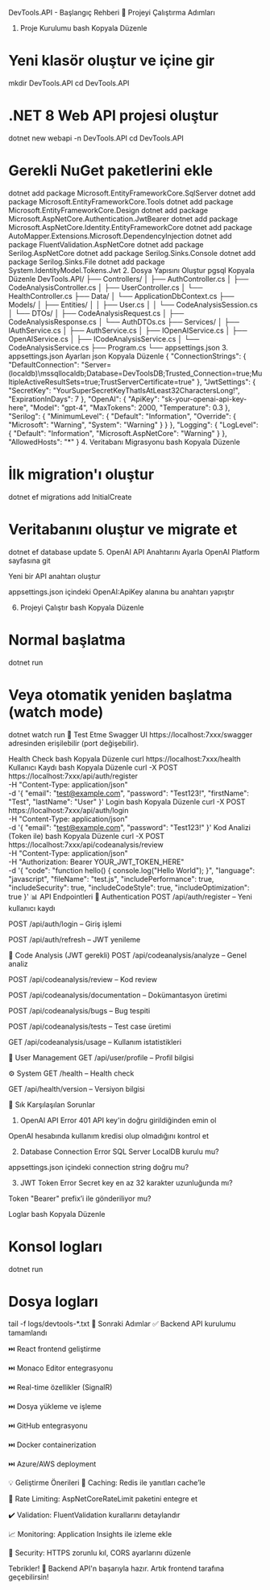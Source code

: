 DevTools.API - Başlangıç Rehberi
🚀 Projeyi Çalıştırma Adımları
1. Proje Kurulumu
bash
Kopyala
Düzenle
# Yeni klasör oluştur ve içine gir
mkdir DevTools.API
cd DevTools.API

# .NET 8 Web API projesi oluştur
dotnet new webapi -n DevTools.API
cd DevTools.API

# Gerekli NuGet paketlerini ekle
dotnet add package Microsoft.EntityFrameworkCore.SqlServer
dotnet add package Microsoft.EntityFrameworkCore.Tools
dotnet add package Microsoft.EntityFrameworkCore.Design
dotnet add package Microsoft.AspNetCore.Authentication.JwtBearer
dotnet add package Microsoft.AspNetCore.Identity.EntityFrameworkCore
dotnet add package AutoMapper.Extensions.Microsoft.DependencyInjection
dotnet add package FluentValidation.AspNetCore
dotnet add package Serilog.AspNetCore
dotnet add package Serilog.Sinks.Console
dotnet add package Serilog.Sinks.File
dotnet add package System.IdentityModel.Tokens.Jwt
2. Dosya Yapısını Oluştur
pgsql
Kopyala
Düzenle
DevTools.API/
├── Controllers/
│   ├── AuthController.cs
│   ├── CodeAnalysisController.cs
│   ├── UserController.cs
│   └── HealthController.cs
├── Data/
│   └── ApplicationDbContext.cs
├── Models/
│   ├── Entities/
│   │   ├── User.cs
│   │   └── CodeAnalysisSession.cs
│   └── DTOs/
│       ├── CodeAnalysisRequest.cs
│       ├── CodeAnalysisResponse.cs
│       └── AuthDTOs.cs
├── Services/
│   ├── IAuthService.cs
│   ├── AuthService.cs
│   ├── IOpenAIService.cs
│   ├── OpenAIService.cs
│   ├── ICodeAnalysisService.cs
│   └── CodeAnalysisService.cs
├── Program.cs
└── appsettings.json
3. appsettings.json Ayarları
json
Kopyala
Düzenle
{
  "ConnectionStrings": {
    "DefaultConnection": "Server=(localdb)\\mssqllocaldb;Database=DevToolsDB;Trusted_Connection=true;MultipleActiveResultSets=true;TrustServerCertificate=true"
  },
  "JwtSettings": {
    "SecretKey": "YourSuperSecretKeyThatIsAtLeast32CharactersLong!",
    "ExpirationInDays": 7
  },
  "OpenAI": {
    "ApiKey": "sk-your-openai-api-key-here",
    "Model": "gpt-4",
    "MaxTokens": 2000,
    "Temperature": 0.3
  },
  "Serilog": {
    "MinimumLevel": {
      "Default": "Information",
      "Override": {
        "Microsoft": "Warning",
        "System": "Warning"
      }
    }
  },
  "Logging": {
    "LogLevel": {
      "Default": "Information",
      "Microsoft.AspNetCore": "Warning"
    }
  },
  "AllowedHosts": "*"
}
4. Veritabanı Migrasyonu
bash
Kopyala
Düzenle
# İlk migration'ı oluştur
dotnet ef migrations add InitialCreate

# Veritabanını oluştur ve migrate et
dotnet ef database update
5. OpenAI API Anahtarını Ayarla
OpenAI Platform sayfasına git

Yeni bir API anahtarı oluştur

appsettings.json içindeki OpenAI:ApiKey alanına bu anahtarı yapıştır

6. Projeyi Çalıştır
bash
Kopyala
Düzenle
# Normal başlatma
dotnet run

# Veya otomatik yeniden başlatma (watch mode)
dotnet watch run
🔧 Test Etme
Swagger UI
https://localhost:7xxx/swagger adresinden erişilebilir (port değişebilir).

Health Check
bash
Kopyala
Düzenle
curl https://localhost:7xxx/health
Kullanıcı Kaydı
bash
Kopyala
Düzenle
curl -X POST https://localhost:7xxx/api/auth/register \
  -H "Content-Type: application/json" \
  -d '{
    "email": "test@example.com",
    "password": "Test123!",
    "firstName": "Test",
    "lastName": "User"
  }'
Login
bash
Kopyala
Düzenle
curl -X POST https://localhost:7xxx/api/auth/login \
  -H "Content-Type: application/json" \
  -d '{
    "email": "test@example.com",
    "password": "Test123!"
  }'
Kod Analizi (Token ile)
bash
Kopyala
Düzenle
curl -X POST https://localhost:7xxx/api/codeanalysis/review \
  -H "Content-Type: application/json" \
  -H "Authorization: Bearer YOUR_JWT_TOKEN_HERE" \
  -d '{
    "code": "function hello() { console.log(\"Hello World\"); }",
    "language": "javascript",
    "fileName": "test.js",
    "includePerformance": true,
    "includeSecurity": true,
    "includeCodeStyle": true,
    "includeOptimization": true
  }'
📊 API Endpointleri
🔐 Authentication
POST /api/auth/register – Yeni kullanıcı kaydı

POST /api/auth/login – Giriş işlemi

POST /api/auth/refresh – JWT yenileme

🧠 Code Analysis (JWT gerekli)
POST /api/codeanalysis/analyze – Genel analiz

POST /api/codeanalysis/review – Kod review

POST /api/codeanalysis/documentation – Dokümantasyon üretimi

POST /api/codeanalysis/bugs – Bug tespiti

POST /api/codeanalysis/tests – Test case üretimi

GET /api/codeanalysis/usage – Kullanım istatistikleri

👤 User Management
GET /api/user/profile – Profil bilgisi

⚙️ System
GET /health – Health check

GET /api/health/version – Versiyon bilgisi

🐛 Sık Karşılaşılan Sorunlar
1. OpenAI API Error 401
API key'in doğru girildiğinden emin ol

OpenAI hesabında kullanım kredisi olup olmadığını kontrol et

2. Database Connection Error
SQL Server LocalDB kurulu mu?

appsettings.json içindeki connection string doğru mu?

3. JWT Token Error
Secret key en az 32 karakter uzunluğunda mı?

Token "Bearer" prefix’i ile gönderiliyor mu?

Loglar
bash
Kopyala
Düzenle
# Konsol logları
dotnet run

# Dosya logları
tail -f logs/devtools-*.txt
🔄 Sonraki Adımlar
✅ Backend API kurulumu tamamlandı

⏭️ React frontend geliştirme

⏭️ Monaco Editor entegrasyonu

⏭️ Real-time özellikler (SignalR)

⏭️ Dosya yükleme ve işleme

⏭️ GitHub entegrasyonu

⏭️ Docker containerization

⏭️ Azure/AWS deployment

💡 Geliştirme Önerileri
🔁 Caching: Redis ile yanıtları cache’le

🧱 Rate Limiting: AspNetCoreRateLimit paketini entegre et

✔️ Validation: FluentValidation kurallarını detaylandır

📈 Monitoring: Application Insights ile izleme ekle

🔐 Security: HTTPS zorunlu kıl, CORS ayarlarını düzenle

Tebrikler! 🎉 Backend API'n başarıyla hazır. Artık frontend tarafına geçebilirsin!

